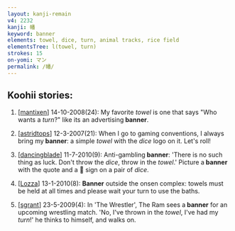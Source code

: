 ```yaml
---
layout: kanji-remain
v4: 2232
kanji: 幡
keyword: banner
elements: towel, dice, turn, animal tracks, rice field
elementsTree: l(towel, turn)
strokes: 15
on-yomi: マン
permalink: /幡/
---
```


## Koohii stories: 

1) [<a href="http://kanji.koohii.com/profile/mantixen">mantixen</a>] 14-10-2008(24): My favorite <em>towel</em> is one that says &quot;Who wants a <em>turn</em>?&quot; like its an advertising<strong> banner</strong>.

2) [<a href="http://kanji.koohii.com/profile/astridtops">astridtops</a>] 12-3-2007(21): When I go to gaming conventions, I always bring my<strong> banner</strong>: a simple <em>towel</em> with the <em>dice</em> logo on it. Let&#039;s roll!

3) [<a href="http://kanji.koohii.com/profile/dancingblade">dancingblade</a>] 11-7-2010(9): Anti-gambling<strong> banner</strong>: &#039;There is no such thing as luck. Don&#039;t throw the <em>dice</em>, throw in the <em>towel</em>.&#039; Picture a<strong> banner</strong> with the quote and a ⃠ sign on a pair of <em>dice</em>.

4) [<a href="http://kanji.koohii.com/profile/Lozza">Lozza</a>] 13-1-2010(8): <strong>Banner</strong> outside the onsen complex: towels must be held at all times and please wait your turn to use the baths.

5) [<a href="http://kanji.koohii.com/profile/sgrant">sgrant</a>] 23-5-2009(4): In &#039;The Wrestler&#039;, The Ram sees a<strong> banner</strong> for an upcoming wrestling match. &#039;No, I&#039;ve thrown in the <em>towel</em>, I&#039;ve had my <em>turn</em>!&#039; he thinks to himself, and walks on.

